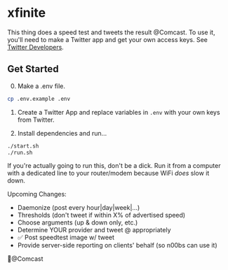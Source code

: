 # xfinite

This thing does a speed test and tweets the result @Comcast. To use it, you'll need to make a Twitter app and get your own access keys. See [Twitter Developers](https://developer.twitter.com/en/docs/basics/apps/overview.html).

## Get Started

0. Make a .env file.
```sh
cp .env.example .env
```

1. Create a Twitter App and replace variables in `.env` with your own keys from Twitter.

2. Install dependencies and run...
```sh
./start.sh
./run.sh
```

If you're actually going to run this, don't be a dick. Run it from a computer with a dedicated line to your router/modem because WiFi *does* slow it down.

Upcoming Changes:

* Daemonize (post every hour|day|week|...)
* Thresholds (don't tweet if within X% of advertised speed)
* Choose arguments (up & down only, etc.)
* Determine YOUR provider and tweet @ appropriately
* ✅ Post speedtest image w/ tweet
* Provide server-side reporting on clients' behalf (so n00bs can use it)

🖕@Comcast
